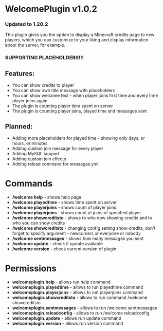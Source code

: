 # WelcomePlugin v1.0.2
### Updated to 1.20.2

This plugin gives you the option to display a Minecraft credits page to new players, which you can customize to your liking and display information about the server, for example.

### SUPPORTING PLACEHOLDERS!!!

## Features:
* You can show credits to player
* You can show own title message with placeholders
* You can show welcome text - when player joins first time and every time player joins again
* The plugin is counting player time spent on server
* The plugin is counting player joins, played time and messages sent

## Planned:
* Adding more placeholders for played time - showing only days, or hours, or minutes
* Adding custom join message for every player
* Adding MySQL support
* Adding custom join effects
* Adding reload command for messages.yml

# Commands
* **/welcome help** - shows help page
* **/welcome playedtime** - shows time spent on server
* **/welcome playerjoins** - shows count of player joins
* **/welcome playerjoins <playerName>** - shows count of joins of specified player
* **/welcome showcreditsto** - shows to who now showing credits and to who you can show credits
* **/welcome showcreditsto <who>** - changing config setting show-credits, don't forget to specify <who> argument - newcomers or everyone or nobody
* **/welcome sentmessages** - shows how many messages you sent
* **/welcome update** - check if update available
* **/welcome version** - check current version of plugin

# Permissions
* **welcomeplugin.help** - allows run help command
* **welcomeplugin.playedtime** - allows to run playedtime command
* **welcomeplugin.playerjoins** - allows to run playerjoins command
* **welcomeplugin.showcreditsto** - allows to run command /welcome showcreditsto
* **welcomeplugin.sentmessages** - allows to run /welcome sentmessages
* **welcomeplugin.reloadconfig** - allows to run /welcome reloadconfig
* **welcomeplugin.update** - allows run update command
* **welcomeplugin.version** - allows run version command
